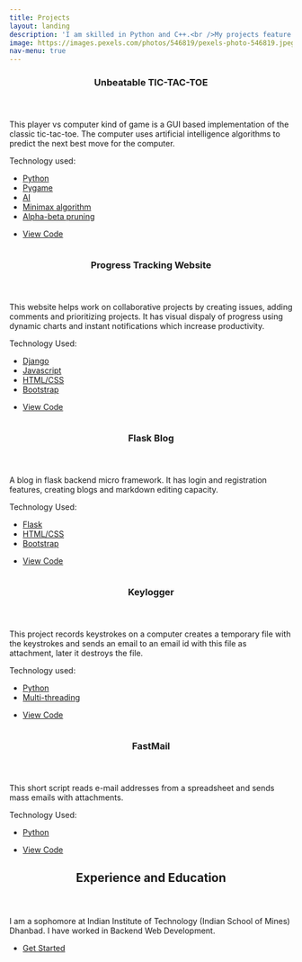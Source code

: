 ```yaml
---
title: Projects
layout: landing
description: 'I am skilled in Python and C++.<br />My projects feature web development, game development and AI.'
image: https://images.pexels.com/photos/546819/pexels-photo-546819.jpeg?auto=compress&cs=tinysrgb&dpr=1&w=500
nav-menu: true
---
```


<!-- Main -->
<div id="main">

<!-- One -->
<section id="one">
	<div class="inner">
		<header class="major">
			<h3>Unbeatable TIC-TAC-TOE</h3>
				</header>
			<p>This player vs computer kind of game is a GUI based implementation of the classic
				tic-tac-toe. The computer uses artificial intelligence algorithms to predict
				the next best move for the computer.</p>
			<p>Technology used:</p>
		<ul class="actions">
				<li><a href="#" class="button special small">Python</a></li>
				<li><a href="#" class="button special small">Pygame</a></li>
				<li><a href="#" class="button special small">AI</a></li>
			<li><a href="#" class="button special small">Minimax algorithm</a></li>
			<li><a href="#" class="button special small">Alpha-beta pruning</a></li>	
		</ul>
			<ul class="actions">
				<li><a href="https://github.com/hyperloop11/Unbeatable-TIC-TAC-TOE" class="button">View Code</a></li>
			</ul>
	</div>
</section>

<!-- Two -->
<section id="two" class="spotlights">
	<section>
		<a href="generic.html" class="image">
			<img src="{% link assets/images/pic08.jpg %}" alt="" data-position="center center" />
		</a>
		<div class="content">
			<div class="inner">
				<header class="major">
					<h3>Progress Tracking Website</h3>
				</header>
				<p>This website helps work on collaborative projects by creating issues, adding
					comments and prioritizing projects. It has visual dispaly of progress 
					using dynamic charts and instant notifications which increase productivity.</p>
				<p>Technology Used:</p>
		<ul class="actions">
				<li><a href="#" class="button special small">Django</a></li>
				<li><a href="#" class="button special small">Javascript</a></li>
				<li><a href="#" class="button special small">HTML/CSS</a></li>
				<li><a href="#" class="button special small">Bootstrap</a></li>
		</ul>
				<ul class="actions">
					<li><a href="https://github.com/hyperloop11/Progress-tracking-website" class="button">View Code</a></li>
				</ul>
			</div>
		</div>
	</section>
	<section >
		<a href="generic.html" class="image">
			<img src="{% link assets/images/pic09.jpg %}" alt="" data-position="center center" />
		</a>
		<div class="content">
			<div class="inner">
				<header class="major">
					<h3>Flask Blog</h3>
				</header>
		<p>A blog in flask backend micro framework. It has login and registration features, creating blogs and
		markdown editing capacity.</p>
		<p>Technology Used:</p>
		<ul class="actions">
				<li><a href="#" class="button special small">Flask</a></li>
				<li><a href="#" class="button special small">HTML/CSS</a></li>
				<li><a href="#" class="button special small">Bootstrap</a></li>	
		</ul>
		<ul class="actions">
					<li><a href="https://github.com/hyperloop11/flask-blog" class="button">View Code</a></li>
				</ul>
			</div>
		</div>
	</section>
	<section>
		<a href="generic.html" class="image">
			<img src="{% link assets/images/pic10.jpg %}" alt="" data-position="25% 25%" />
		</a>
		<div class="content">
			<div class="inner">
				<header class="major">
					<h3>Keylogger</h3>
				</header>
				<p>This project records keystrokes on a computer creates a temporary file with the keystrokes and sends an email
				to an email id with this file as attachment, later it destroys the file.</p>
				<p>Technology used:</p>
				<ul class="actions">
				<li><a href="#" class="button special small">Python</a></li>
				<li><a href="#" class="button special small">Multi-threading</a></li>	
		</ul>
				<ul class="actions">
					<li><a href="https://github.com/hyperloop11/Keylogger" class="button">View Code</a></li>
				</ul>
			</div>
		</div>
	</section>
	<section>
		<a href="generic.html" class="image">
			<img src="{% link assets/images/pic10.jpg %}" alt="" data-position="25% 25%" />
		</a>
		<div class="content">
			<div class="inner">
				<header class="major">
					<h3>FastMail</h3>
				</header>
				<p>This short script reads e-mail addresses from a spreadsheet and sends mass emails with attachments. </p>
				<p>Technology Used:</p>
				<ul class="actions">
				<li><a href="#" class="button special small">Python</a></li>	
		</ul>
				<ul class="actions">
					<li><a href="https://github.com/hyperloop11/FastEmail" class="button">View Code</a></li>
				</ul>
			</div>
		</div>
	</section>
</section>
<!-- Three -->
<section id="three">
	<div class="inner">
		<header class="major">
			<h2>Experience and Education</h2>
		</header>
		<p> I am a sophomore at Indian Institute of Technology (Indian School of Mines) Dhanbad. I have worked in Backend
		Web Development. </p>
		<ul class="actions">
			<li><a href="generic.html" class="button next">Get Started</a></li>
		</ul>
	</div>
</section>

</div>
